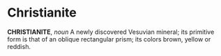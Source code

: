 # Christianite

**CHRISTIANITE**, _noun_ A newly discovered Vesuvian mineral; its primitive form is that of an oblique rectangular prism; its colors brown, yellow or reddish.